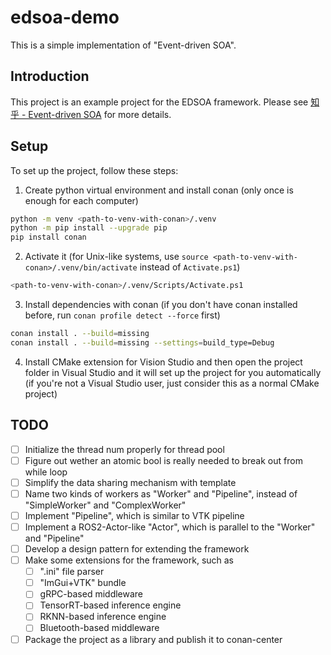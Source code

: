 # edsoa-demo

This is a simple implementation of "Event-driven SOA".

## Introduction

This project is an example project for the EDSOA framework. Please see [知乎 - Event-driven SOA](https://zhuanlan.zhihu.com/p/687635384) for more details. 

## Setup

To set up the project, follow these steps:

1. Create python virtual environment and install conan (only once is enough for each computer)
```bash
python -m venv <path-to-venv-with-conan>/.venv
python -m pip install --upgrade pip
pip install conan
```
2. Activate it (for Unix-like systems, use `source <path-to-venv-with-conan>/.venv/bin/activate` instead of `Activate.ps1`)
```bash
<path-to-venv-with-conan>/.venv/Scripts/Activate.ps1
```
3. Install dependencies with conan (if you don't have conan installed before, run `conan profile detect --force` first)
```bash
conan install . --build=missing
conan install . --build=missing --settings=build_type=Debug
```
4. Install CMake extension for Vision Studio and then open the project folder in Visual Studio and it will set up the project for you automatically (if you're not a Visual Studio user, just consider this as a normal CMake project)


## TODO

- [ ] Initialize the thread num properly for thread pool
- [ ] Figure out wether an atomic bool is really needed to break out from while loop
- [ ] Simplify the data sharing mechanism with template
- [ ] Name two kinds of workers as "Worker" and "Pipeline", instead of "SimpleWorker" and "ComplexWorker"
- [ ] Implement "Pipeline", which is similar to VTK pipeline
- [ ] Implement a ROS2-Actor-like "Actor", which is parallel to the "Worker" and "Pipeline"
- [ ] Develop a design pattern for extending the framework
- [ ] Make some extensions for the framework, such as
  - [ ] ".ini" file parser
  - [ ] "ImGui+VTK" bundle
  - [ ] gRPC-based middleware
  - [ ] TensorRT-based inference engine
  - [ ] RKNN-based inference engine
  - [ ] Bluetooth-based middleware
- [ ] Package the project as a library and publish it to conan-center

